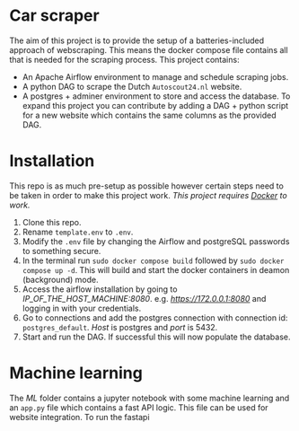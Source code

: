 # Car scraper
The aim of this project is to provide the setup of a batteries-included approach of webscraping. This means the docker compose file contains all that is needed for the scraping process. This project contains:
* An Apache Airflow environment to manage and schedule scraping jobs.
* A python DAG to scrape the Dutch `Autoscout24.nl` website.
* A postgres + adminer environment to store and access the database.
To expand this project you can contribute by adding a DAG + python script for a new website which contains the same columns as the provided DAG.
# Installation
This repo is as much pre-setup as possible however certain steps need to be taken in order to make this project work.
*This project requires [Docker](https://www.docker.com) to work.*
1. Clone this repo.
2. Rename `template.env` to `.env`.
3. Modify the `.env` file by changing the Airflow and postgreSQL passwords to something secure.
4. In the terminal run `sudo docker compose build` followed by `sudo docker compose up -d`. This will build and start the docker containers in deamon (background) mode.
5. Access the airflow installation by going to *IP_OF_THE_HOST_MACHINE:8080*. e.g. *https://172.0.0.1:8080* and logging in with your credentials.
6. Go to connections and add the postgres connection with connection id: `postgres_default`. *Host* is postgres and *port* is 5432.
7. Start and run the DAG. If successful this will now populate the database.

# Machine learning
The *ML* folder contains a jupyter notebook with some machine learning and an `app.py` file which contains a fast API logic. This file can be used for website integration.
To run the fastapi 